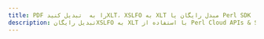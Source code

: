 ---title: PDF را به  تبدیل کنیدXLT، XSLFO به XLT مبدل رایگان یا Perl SDKdescription: تبدیل رایگانXSLFO به XLT با استفاده از Perl Cloud APIs & SDK همچنین اسناد PDF را در Cloud ایجاد، ویرایش و رندر کنید.---